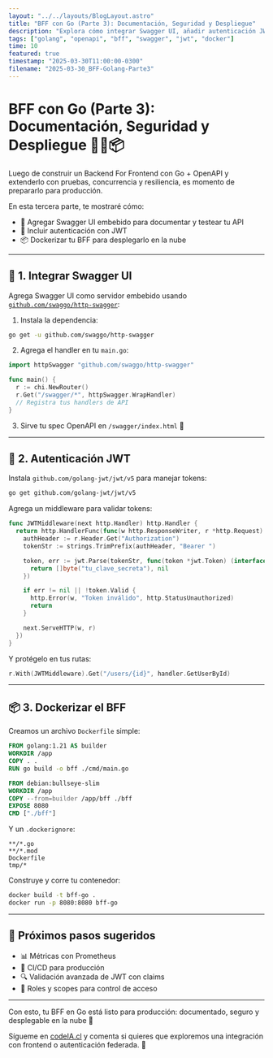 ```yaml
---
layout: "../../layouts/BlogLayout.astro"
title: "BFF con Go (Parte 3): Documentación, Seguridad y Despliegue"
description: "Explora cómo integrar Swagger UI, añadir autenticación JWT y preparar tu BFF en Go para producción con Docker."
tags: ["golang", "openapi", "bff", "swagger", "jwt", "docker"]
time: 10
featured: true
timestamp: "2025-03-30T11:00:00-0300"
filename: "2025-03-30_BFF-Golang-Parte3"
---
```


# BFF con Go (Parte 3): Documentación, Seguridad y Despliegue 📄🔐📦

Luego de construir un Backend For Frontend con Go + OpenAPI y extenderlo con pruebas, concurrencia y resiliencia, es momento de prepararlo para producción.

En esta tercera parte, te mostraré cómo:

- 📄 Agregar Swagger UI embebido para documentar y testear tu API
- 🔐 Incluir autenticación con JWT
- 📦 Dockerizar tu BFF para desplegarlo en la nube

---

## 📄 1. Integrar Swagger UI

Agrega Swagger UI como servidor embebido usando [`github.com/swaggo/http-swagger`](https://github.com/swaggo/http-swagger):

1. Instala la dependencia:

```bash
go get -u github.com/swaggo/http-swagger
```

2. Agrega el handler en tu `main.go`:

```go
import httpSwagger "github.com/swaggo/http-swagger"

func main() {
  r := chi.NewRouter()
  r.Get("/swagger/*", httpSwagger.WrapHandler)
  // Registra tus handlers de API
}
```

3. Sirve tu spec OpenAPI en `/swagger/index.html` 📘

---

## 🔐 2. Autenticación JWT

Instala `github.com/golang-jwt/jwt/v5` para manejar tokens:

```bash
go get github.com/golang-jwt/jwt/v5
```

Agrega un middleware para validar tokens:

```go
func JWTMiddleware(next http.Handler) http.Handler {
  return http.HandlerFunc(func(w http.ResponseWriter, r *http.Request) {
    authHeader := r.Header.Get("Authorization")
    tokenStr := strings.TrimPrefix(authHeader, "Bearer ")

    token, err := jwt.Parse(tokenStr, func(token *jwt.Token) (interface{}, error) {
      return []byte("tu_clave_secreta"), nil
    })

    if err != nil || !token.Valid {
      http.Error(w, "Token inválido", http.StatusUnauthorized)
      return
    }

    next.ServeHTTP(w, r)
  })
}
```

Y protégelo en tus rutas:

```go
r.With(JWTMiddleware).Get("/users/{id}", handler.GetUserById)
```

---

## 📦 3. Dockerizar el BFF

Creamos un archivo `Dockerfile` simple:

```Dockerfile
FROM golang:1.21 AS builder
WORKDIR /app
COPY . .
RUN go build -o bff ./cmd/main.go

FROM debian:bullseye-slim
WORKDIR /app
COPY --from=builder /app/bff ./bff
EXPOSE 8080
CMD ["./bff"]
```

Y un `.dockerignore`:

```dockerignore
**/*.go
**/*.mod
Dockerfile
tmp/*
```

Construye y corre tu contenedor:

```bash
docker build -t bff-go .
docker run -p 8080:8080 bff-go
```

---

## 🚀 Próximos pasos sugeridos

- 📊 Métricas con Prometheus
- 🔄 CI/CD para producción
- 🔍 Validación avanzada de JWT con claims
- 🔐 Roles y scopes para control de acceso

---

Con esto, tu BFF en Go está listo para producción: documentado, seguro y desplegable en la nube 🚀

Sígueme en [codeIA.cl](https://codeia.cl) y comenta si quieres que exploremos una integración con frontend o autenticación federada. 💬

